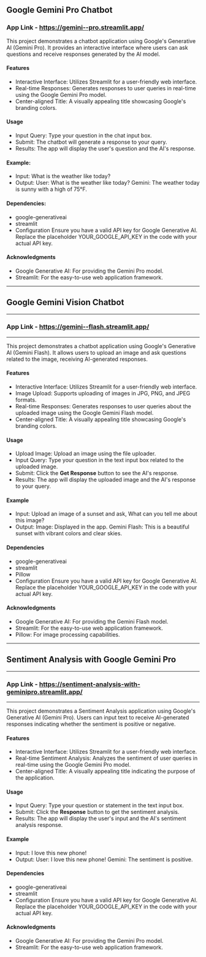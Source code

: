
## Google Gemini Pro Chatbot

### App Link - https://gemini--pro.streamlit.app/

This project demonstrates a chatbot application using Google's Generative AI (Gemini Pro). It provides an interactive interface where users can ask questions and receive responses generated by the AI model.

#### Features
+ Interactive Interface: Utilizes Streamlit for a user-friendly web interface.
+ Real-time Responses: Generates responses to user queries in real-time using the Google Gemini Pro model.
+ Center-aligned Title: A visually appealing title showcasing Google's branding colors.
#### Usage
+ Input Query: Type your question in the chat input box.
+ Submit: The chatbot will generate a response to your query.
+ Results: The app will display the user's question and the AI's response.

#### Example:
+ Input: What is the weather like today?
+ Output:
User: What is the weather like today?
Gemini: The weather today is sunny with a high of 75°F.

#### Dependencies:
+ google-generativeai
+ streamlit
+ Configuration
Ensure you have a valid API key for Google Generative AI. Replace the placeholder YOUR_GOOGLE_API_KEY in the code with your actual API key.

#### Acknowledgments
+ Google Generative AI: For providing the Gemini Pro model.
+ Streamlit: For the easy-to-use web application framework.

-----------------------------
## Google Gemini Vision Chatbot
-----------------------------
### App Link - https://gemini--flash.streamlit.app/
--------

This project demonstrates a chatbot application using Google's Generative AI (Gemini Flash). It allows users to upload an image and ask questions related to the image, receiving AI-generated responses.

#### Features
+ Interactive Interface: Utilizes Streamlit for a user-friendly web interface.
+ Image Upload: Supports uploading of images in JPG, PNG, and JPEG formats.
+ Real-time Responses: Generates responses to user queries about the uploaded image using the Google Gemini Flash model.
+ Center-aligned Title: A visually appealing title showcasing Google's branding colors.

#### Usage
+ Upload Image: Upload an image using the file uploader.
+ Input Query: Type your question in the text input box related to the uploaded image.
+ Submit: Click the **Get Response** button to see the AI's response.
+ Results: The app will display the uploaded image and the AI's response to your query.

#### Example
+ Input: Upload an image of a sunset and ask, What can you tell me about this image?
+ Output:
Image: Displayed in the app.
Gemini Flash: This is a beautiful sunset with vibrant colors and clear skies.

#### Dependencies
+ google-generativeai
+ streamlit
+ Pillow
+ Configuration
Ensure you have a valid API key for Google Generative AI. Replace the placeholder YOUR_GOOGLE_API_KEY in the code with your actual API key.

#### Acknowledgments
+ Google Generative AI: For providing the Gemini Flash model.
+ Streamlit: For the easy-to-use web application framework.
+ Pillow: For image processing capabilities.

------------
## Sentiment Analysis with Google Gemini Pro
------------
### App Link - https://sentiment-analysis-with-geminipro.streamlit.app/
----------

This project demonstrates a Sentiment Analysis application using Google's Generative AI (Gemini Pro). Users can input text to receive AI-generated responses indicating whether the sentiment is positive or negative.

#### Features
+ Interactive Interface: Utilizes Streamlit for a user-friendly web interface.
+ Real-time Sentiment Analysis: Analyzes the sentiment of user queries in real-time using the Google Gemini Pro model.
+ Center-aligned Title: A visually appealing title indicating the purpose of the application.

#### Usage
+ Input Query: Type your question or statement in the text input box.
+ Submit: Click the **Response** button to get the sentiment analysis.
+ Results: The app will display the user's input and the AI's sentiment analysis response.

#### Example
+ Input: I love this new phone!
+ Output:
User: I love this new phone!
Gemini: The sentiment is positive.

#### Dependencies
+ google-generativeai
+ streamlit
+ Configuration
Ensure you have a valid API key for Google Generative AI. Replace the placeholder YOUR_GOOGLE_API_KEY in the code with your actual API key.

#### Acknowledgments
+ Google Generative AI: For providing the Gemini Pro model.
+ Streamlit: For the easy-to-use web application framework.
